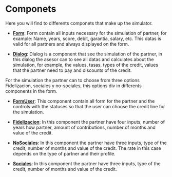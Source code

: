 # Componets

Here you will find to differents componets that make up the simulator.

- [__Form__](https://github.com/COOVITEL/simulador-credito/tree/master/src/components/form): Form contain all inputs necessary for the simulation of partner, for example: Name, years, score, debit, garantia, salary, etc. This datas is valid for all partners and always displayed on the form.

- [__Dialog__](https://github.com/COOVITEL/simulador-credito/blob/master/src/components/Dialog.tsx): Dialog is a component that see the simulation of the partner, in this dialog the asesor can to see all datas and calculates about the simulation, for example, the values, tasas, types of the credit, values that the partner need to pay and discounts of the credit.

For the simulation the partner can to choose from three options Fidelizacion, sociales y no-sociales, this options div in differents components in the form.

- [__FormUser__](https://github.com/COOVITEL/simulador-credito/blob/master/src/components/FormUser.tsx): This component contain all form for the partner and the controls with the statuses so that the user can choose the credit line for the simulation.

- [__Fidelizacion__](https://github.com/COOVITEL/simulador-credito/blob/master/src/components/Fidelizacion.tsx): In this component the partner have four inputs, number of years how partner, amount of contributions, number of months and value of the credit.

- [__NoSociales__](https://github.com/COOVITEL/simulador-credito/blob/master/src/components/NoSociales.tsx): In this component the partner have three inputs, type of the credit, number of months and value of the credit. The rate in this case depends on the type of partner and their profile.

- [__Sociales__](https://github.com/COOVITEL/simulador-credito/blob/master/src/components/Sociales.tsx): In this component the partner have three inputs, type of the credit, number of months and value of the credit.
